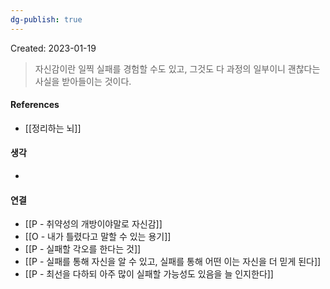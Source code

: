 ```yaml
---
dg-publish: true
---
```

Created: 2023-01-19

>자신감이란 일찍 실패를 경험할 수도 있고, 그것도 다 과정의 일부이니 괜찮다는 사실을 받아들이는 것이다.

#### References
- [[정리하는 뇌]]

#### 생각
- 

#### 연결
- [[P - 취약성의 개방이야말로 자신감]]
- [[O - 내가 틀렸다고 말할 수 있는 용기]]
- [[P - 실패할 각오를 한다는 것]]
- [[P - 실패를 통해 자신을 알 수 있고, 실패를 통해 어떤 이는 자신을 더 믿게 된다]]
- [[P - 최선을 다하되 아주 많이 실패할 가능성도 있음을 늘 인지한다]]